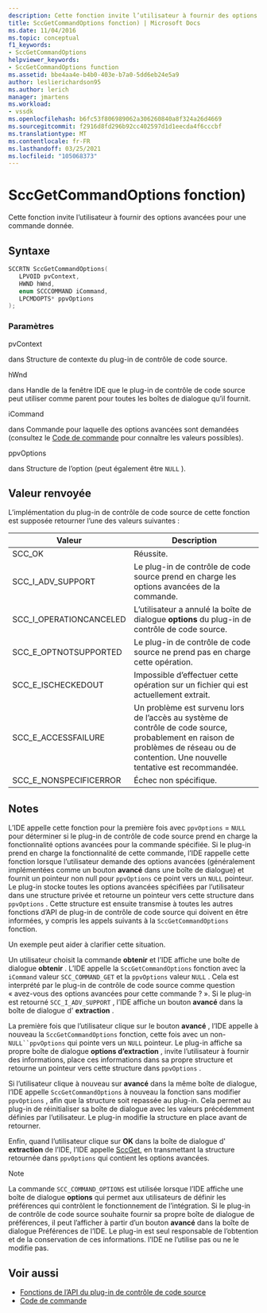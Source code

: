 ```yaml
---
description: Cette fonction invite l’utilisateur à fournir des options avancées pour une commande donnée.
title: SccGetCommandOptions fonction) | Microsoft Docs
ms.date: 11/04/2016
ms.topic: conceptual
f1_keywords:
- SccGetCommandOptions
helpviewer_keywords:
- SccGetCommandOptions function
ms.assetid: bbe4aa4e-b4b0-403e-b7a0-5dd6eb24e5a9
author: leslierichardson95
ms.author: lerich
manager: jmartens
ms.workload:
- vssdk
ms.openlocfilehash: b6fc53f806989062a306260840a8f324a26d4669
ms.sourcegitcommit: f2916d8fd296b92cc402597d1d1eecda4f6cccbf
ms.translationtype: MT
ms.contentlocale: fr-FR
ms.lasthandoff: 03/25/2021
ms.locfileid: "105068373"
---
```

# <a name="sccgetcommandoptions-function"></a>SccGetCommandOptions fonction)
Cette fonction invite l’utilisateur à fournir des options avancées pour une commande donnée.

## <a name="syntax"></a>Syntaxe

```cpp
SCCRTN SccGetCommandOptions(
   LPVOID pvContext,
   HWND hWnd,
   enum SCCCOMMAND iCommand,
   LPCMDOPTS* ppvOptions
);
```

### <a name="parameters"></a>Paramètres
 pvContext

dans Structure de contexte du plug-in de contrôle de code source.

 hWnd

dans Handle de la fenêtre IDE que le plug-in de contrôle de code source peut utiliser comme parent pour toutes les boîtes de dialogue qu’il fournit.

 iCommand

dans Commande pour laquelle des options avancées sont demandées (consultez le [Code de commande](../extensibility/command-code-enumerator.md) pour connaître les valeurs possibles).

 ppvOptions

dans Structure de l’option (peut également être `NULL` ).

## <a name="return-value"></a>Valeur renvoyée
 L’implémentation du plug-in de contrôle de code source de cette fonction est supposée retourner l’une des valeurs suivantes :

|Valeur|Description|
|-----------|-----------------|
|SCC_OK|Réussite.|
|SCC_I_ADV_SUPPORT|Le plug-in de contrôle de code source prend en charge les options avancées de la commande.|
|SCC_I_OPERATIONCANCELED|L’utilisateur a annulé la boîte de dialogue **options** du plug-in de contrôle de code source.|
|SCC_E_OPTNOTSUPPORTED|Le plug-in de contrôle de code source ne prend pas en charge cette opération.|
|SCC_E_ISCHECKEDOUT|Impossible d’effectuer cette opération sur un fichier qui est actuellement extrait.|
|SCC_E_ACCESSFAILURE|Un problème est survenu lors de l’accès au système de contrôle de code source, probablement en raison de problèmes de réseau ou de contention. Une nouvelle tentative est recommandée.|
|SCC_E_NONSPECIFICERROR|Échec non spécifique.|

## <a name="remarks"></a>Notes
 L’IDE appelle cette fonction pour la première fois avec `ppvOptions` = `NULL` pour déterminer si le plug-in de contrôle de code source prend en charge la fonctionnalité options avancées pour la commande spécifiée. Si le plug-in prend en charge la fonctionnalité de cette commande, l’IDE rappelle cette fonction lorsque l’utilisateur demande des options avancées (généralement implémentées comme un bouton **avancé** dans une boîte de dialogue) et fournit un pointeur non null pour `ppvOptions` ce point vers un `NULL` pointeur. Le plug-in stocke toutes les options avancées spécifiées par l’utilisateur dans une structure privée et retourne un pointeur vers cette structure dans `ppvOptions` . Cette structure est ensuite transmise à toutes les autres fonctions d’API de plug-in de contrôle de code source qui doivent en être informées, y compris les appels suivants à la `SccGetCommandOptions` fonction.

 Un exemple peut aider à clarifier cette situation.

 Un utilisateur choisit la commande **obtenir** et l’IDE affiche une boîte de dialogue **obtenir** . L’IDE appelle la `SccGetCommandOptions` fonction avec la `iCommand` valeur `SCC_COMMAND_GET` et la `ppvOptions` valeur `NULL` . Cela est interprété par le plug-in de contrôle de code source comme question « avez-vous des options avancées pour cette commande ? ». Si le plug-in est retourné `SCC_I_ADV_SUPPORT` , l’IDE affiche un bouton **avancé** dans la boîte de dialogue d' **extraction** .

 La première fois que l’utilisateur clique sur le bouton **avancé** , l’IDE appelle à nouveau la `SccGetCommandOptions` fonction, cette fois avec un non- `NULL``ppvOptions` qui pointe vers un `NULL` pointeur. Le plug-in affiche sa propre boîte de dialogue **options d’extraction** , invite l’utilisateur à fournir des informations, place ces informations dans sa propre structure et retourne un pointeur vers cette structure dans `ppvOptions` .

 Si l’utilisateur clique à nouveau sur **avancé** dans la même boîte de dialogue, l’IDE appelle `SccGetCommandOptions` à nouveau la fonction sans modifier `ppvOptions` , afin que la structure soit repassée au plug-in. Cela permet au plug-in de réinitialiser sa boîte de dialogue avec les valeurs précédemment définies par l’utilisateur. Le plug-in modifie la structure en place avant de retourner.

 Enfin, quand l’utilisateur clique sur **OK** dans la boîte de dialogue d' **extraction** de l’IDE, l’IDE appelle [SccGet](../extensibility/sccget-function.md), en transmettant la structure retournée dans `ppvOptions` qui contient les options avancées.

> [!NOTE]
> La commande `SCC_COMMAND_OPTIONS` est utilisée lorsque l’IDE affiche une boîte de dialogue **options** qui permet aux utilisateurs de définir les préférences qui contrôlent le fonctionnement de l’intégration. Si le plug-in de contrôle de code source souhaite fournir sa propre boîte de dialogue de préférences, il peut l’afficher à partir d’un bouton **avancé** dans la boîte de dialogue Préférences de l’IDE. Le plug-in est seul responsable de l’obtention et de la conservation de ces informations. l’IDE ne l’utilise pas ou ne le modifie pas.

## <a name="see-also"></a>Voir aussi
- [Fonctions de l’API du plug-in de contrôle de code source](../extensibility/source-control-plug-in-api-functions.md)
- [Code de commande](../extensibility/command-code-enumerator.md)
